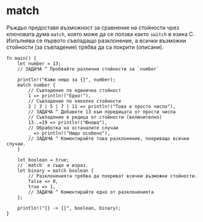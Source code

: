 # match


Ръждьо предоставя възможност зa сравнение на стойности чрез ключовата дума
`match`, която може да се ползва както `switch` в езика C. Изпълнява се първото
съвпадащо разклонение, а всички възможни стойности (за съвпадение) трябва да са покрити (описани). 

```rust,editable
fn main() {
    let number = 13;
    // ЗАДАЧА ^ Пробвайте различни стойности за `number`

    println!("Кажи нещо за {}", number);
    match number {
        // Съвпадение по единична стойност
        1 => println!("Едно!"),
        // Съвпадение по няколко стойности
        2 | 3 | 5 | 7 | 11 => println!("Това е просто число"),
        // ЗАДАЧА ^ Добавете 13 към поредицата от прости числа
        // Съвпадение в редица от стойности (включително)
        13..=19 => println!("Юноша"),
        // Обработка на останалите случаи
        _ => println!("Нищо особено"),
        // ЗАДАЧА ^ Коментирайте това разклонение, покриващо всички случаи.
    }

    let boolean = true;
    // `match` е също и израз.
    let binary = match boolean {
        // Разклоненията трябва да покриват всички възможни стойности.
        false => 0,
        true => 1,
        // ЗАДАЧА ^ Коментирайте едно от разклоненията
    };

    println!("{} -> {}", boolean, binary);
}
```
